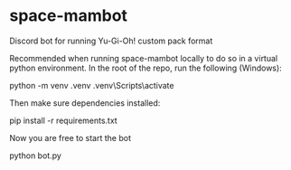 # space-mambot
Discord bot for running Yu-Gi-Oh! custom pack format

Recommended when running space-mambot locally to do so in a virtual python environment.
In the root of the repo, run the following (Windows):

python -m venv .venv
.venv\Scripts\activate

Then make sure dependencies installed:

pip install -r requirements.txt

Now you are free to start the bot

python bot.py